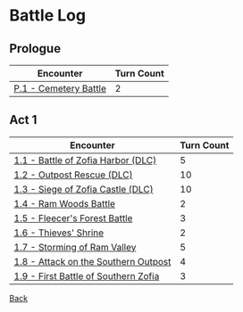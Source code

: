 # Battle Log

## Prologue

| Encounter                       | Turn Count |
| ------------------------------- | ---------- |
| [P.1 - Cemetery Battle](P.1.md) | 2          |

## Act 1

| Encounter                                       | Turn Count |
| ----------------------------------------------- | ---------- |
| [1.1 - Battle of Zofia Harbor (DLC)](A1.1.md)   | 5          |
| [1.2 - Outpost Rescue (DLC)](A1.2.md)           | 10         |
| [1.3 - Siege of Zofia Castle (DLC)](A1.3.md)    | 10         |
| [1.4 - Ram Woods Battle](A1.4.md)               | 2          |
| [1.5 - Fleecer's Forest Battle](A1.5.md)        | 3          |
| [1.6 - Thieves' Shrine](A1.6.md)                | 2          |
| [1.7 - Storming of Ram Valley](A1.7.md)         | 5          |
| [1.8 - Attack on the Southern Outpost](A1.8.md) | 4          |
| [1.9 - First Battle of Southern Zofia](A1.9.md) | 3          |

[Back](../README.md)
